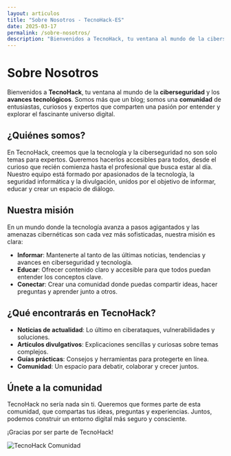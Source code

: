 ```yaml
---
layout: articulos
title: "Sobre Nosotros - TecnoHack-ES"
date: 2025-03-17
permalink: /sobre-nosotros/
description: "Bienvenidos a TecnoHack, tu ventana al mundo de la ciberseguridad y los avances tecnológicos. Somos más que un blog; somos una comunidad de entusiastas, curiosos y expertos que comparten una pasión por entender y explorar el fascinante universo digital."
---
```


# Sobre Nosotros

Bienvenidos a **TecnoHack**, tu ventana al mundo de la **ciberseguridad** y los **avances tecnológicos**. Somos más que un blog; somos una **comunidad** de entusiastas, curiosos y expertos que comparten una pasión por entender y explorar el fascinante universo digital.

## ¿Quiénes somos?
En TecnoHack, creemos que la tecnología y la ciberseguridad no son solo temas para expertos. Queremos hacerlos accesibles para todos, desde el curioso que recién comienza hasta el profesional que busca estar al día. Nuestro equipo está formado por apasionados de la tecnología, la seguridad informática y la divulgación, unidos por el objetivo de informar, educar y crear un espacio de diálogo.

## Nuestra misión
En un mundo donde la tecnología avanza a pasos agigantados y las amenazas cibernéticas son cada vez más sofisticadas, nuestra misión es clara:
- **Informar**: Mantenerte al tanto de las últimas noticias, tendencias y avances en ciberseguridad y tecnología.
- **Educar**: Ofrecer contenido claro y accesible para que todos puedan entender los conceptos clave.
- **Conectar**: Crear una comunidad donde puedas compartir ideas, hacer preguntas y aprender junto a otros.

## ¿Qué encontrarás en TecnoHack?
- **Noticias de actualidad**: Lo último en ciberataques, vulnerabilidades y soluciones.
- **Artículos divulgativos**: Explicaciones sencillas y curiosas sobre temas complejos.
- **Guías prácticas**: Consejos y herramientas para protegerte en línea.
- **Comunidad**: Un espacio para debatir, colaborar y crecer juntos.

## Únete a la comunidad
TecnoHack no sería nada sin ti. Queremos que formes parte de esta comunidad, que compartas tus ideas, preguntas y experiencias. Juntos, podemos construir un entorno digital más seguro y consciente.

¡Gracias por ser parte de TecnoHack!

![TecnoHack Comunidad](https://via.placeholder.com/800x400)
